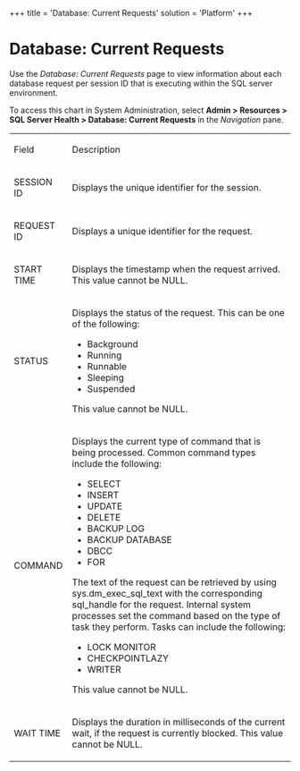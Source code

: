 +++
title = 'Database: Current Requests'
solution = 'Platform'
+++

# Database: Current Requests

<div class="use">

Use the *Database: Current Requests* page to view information about each
database request per session ID that is executing within the SQL server
environment.

</div>

To access this chart in System Administration, select **Admin \>
Resources \> SQL Server Health \> Database: Current Requests** in the
*Navigation* pane.

<table>
<tbody>
<tr class="odd">
<td><p>Field</p></td>
<td><p>Description</p></td>
</tr>
<tr class="even">
<td><p>SESSION ID</p></td>
<td><p>Displays the unique identifier for the session.</p></td>
</tr>
<tr class="odd">
<td><p>REQUEST ID</p></td>
<td><p>Displays a unique identifier for the request.</p></td>
</tr>
<tr class="even">
<td><p>START TIME</p></td>
<td><p>Displays the timestamp when the request arrived. This value cannot be NULL.</p></td>
</tr>
<tr class="odd">
<td><p>STATUS</p></td>
<td><p>Displays the status of the request. This can be one of the following:</p>
<ul>
<li>Background</li>
<li>Running</li>
<li>Runnable</li>
<li>Sleeping</li>
<li>Suspended</li>
</ul>
<p>This value cannot be NULL.</p></td>
</tr>
<tr class="even">
<td><p>COMMAND</p></td>
<td><p>Displays the current type of command that is being processed. Common command types include the following:</p>
<ul>
<li>SELECT</li>
<li>INSERT</li>
<li>UPDATE</li>
<li>DELETE</li>
<li>BACKUP LOG</li>
<li>BACKUP DATABASE</li>
<li>DBCC</li>
<li>FOR</li>
</ul>
<p>The text of the request can be retrieved by using sys.dm_exec_sql_text with the corresponding sql_handle for the request. Internal system processes set the command based on the type of task they perform. Tasks can include the following:</p>
<ul>
<li>LOCK MONITOR</li>
<li>CHECKPOINTLAZY</li>
<li>WRITER</li>
</ul>
<p>This value cannot be NULL.</p></td>
</tr>
<tr class="odd">
<td><p>WAIT TIME</p></td>
<td><p>Displays the duration in milliseconds of the current wait, if the request is currently blocked. This value cannot be NULL.</p></td>
</tr>
</tbody>
</table>
